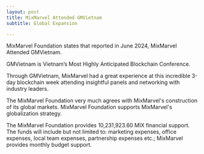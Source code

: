 ```yaml
---
layout: post
title: MixMarvel Attended GMVietnam
subtitle: Global Expansion

---
```


MixMarvel Foundation states that reported in June 2024, MixMarvel Attended GMVietnam.

GMVietnam is Vietnam’s Most Highly Anticipated Blockchain Conference.

Through GMVietnam, MixMarvel had a great experience at this incredible 3-day blockchain week attending insightful panels and networking with industry leaders.

The MixMarvel Foundation very much agrees with MixMarvel's construction of its global markets. MixMarvel Foundation supports MixMarvel's globalization strategy.

The MixMarvel Foundation provides 10,231,923.60 MIX financial support. The funds will include but not limited to: marketing expenses, office expenses, local team expenses, partnership expenses etc.; MixMarvel provides monthly budget support.

